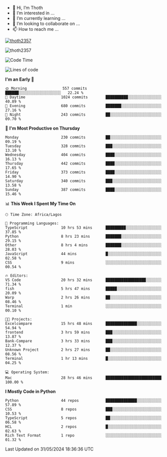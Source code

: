 <!---
thoth2357/thoth2357 is a ✨ special ✨ repository because its `README.md` (this file) appears on your GitHub profile.
You can click the Preview link to take a look at your changes.
--->

- 👋 Hi, I’m Thoth
- 👀 I’m interested in ...
- 🌱 I’m currently learning ...
- 💞️ I’m looking to collaborate on ...
- 📫 How to reach me ...


<p align="left"> <a href="https://github.com/ryo-ma/github-profile-trophy"><img src="https://github-profile-trophy.vercel.app/?username=thoth2357&theme=gruvbox&no-bg=true&no-frame=false&title=MultiLanguage,Commits,Repositories,Stars,Followers,PullRequest,Reviews,Issues" alt="thoth2357" /></a> </p>

<p align="left"> <img src="https://komarev.com/ghpvc/?username=thoth2357&label=Profile%20views&color=0e75b6&style=flat" alt="thoth2357" /> </p>

<!--START_SECTION:waka-->
![Code Time](http://img.shields.io/badge/Code%20Time-2%2C995%20hrs%2038%20mins-blue)

![Lines of code](https://img.shields.io/badge/From%20Hello%20World%20I%27ve%20Written-30.9%20million%20lines%20of%20code-blue)

**I'm an Early 🐤** 

```text
🌞 Morning                557 commits         ██████░░░░░░░░░░░░░░░░░░░   22.24 % 
🌆 Daytime                1024 commits        ██████████░░░░░░░░░░░░░░░   40.89 % 
🌃 Evening                680 commits         ███████░░░░░░░░░░░░░░░░░░   27.16 % 
🌙 Night                  243 commits         ██░░░░░░░░░░░░░░░░░░░░░░░   09.70 % 
```
📅 **I'm Most Productive on Thursday** 

```text
Monday                   230 commits         ██░░░░░░░░░░░░░░░░░░░░░░░   09.19 % 
Tuesday                  328 commits         ███░░░░░░░░░░░░░░░░░░░░░░   13.10 % 
Wednesday                404 commits         ████░░░░░░░░░░░░░░░░░░░░░   16.13 % 
Thursday                 442 commits         ████░░░░░░░░░░░░░░░░░░░░░   17.65 % 
Friday                   373 commits         ████░░░░░░░░░░░░░░░░░░░░░   14.90 % 
Saturday                 340 commits         ███░░░░░░░░░░░░░░░░░░░░░░   13.58 % 
Sunday                   387 commits         ████░░░░░░░░░░░░░░░░░░░░░   15.46 % 
```


📊 **This Week I Spent My Time On** 

```text
🕑︎ Time Zone: Africa/Lagos

💬 Programming Languages: 
TypeScript               10 hrs 53 mins      █████████░░░░░░░░░░░░░░░░   37.85 % 
Python                   8 hrs 23 mins       ███████░░░░░░░░░░░░░░░░░░   29.15 % 
Other                    8 hrs 4 mins        ███████░░░░░░░░░░░░░░░░░░   28.03 % 
JavaScript               44 mins             █░░░░░░░░░░░░░░░░░░░░░░░░   02.58 % 
CSS                      9 mins              ░░░░░░░░░░░░░░░░░░░░░░░░░   00.54 % 

🔥 Editors: 
VS Code                  20 hrs 32 mins      ██████████████████░░░░░░░   71.34 % 
fish                     5 hrs 47 mins       █████░░░░░░░░░░░░░░░░░░░░   20.09 % 
Warp                     2 hrs 26 mins       ██░░░░░░░░░░░░░░░░░░░░░░░   08.46 % 
Terminal                 1 min               ░░░░░░░░░░░░░░░░░░░░░░░░░   00.10 % 

🐱‍💻 Projects: 
Excelcompare             15 hrs 48 mins      ██████████████░░░░░░░░░░░   54.94 % 
frontend                 3 hrs 59 mins       ███░░░░░░░░░░░░░░░░░░░░░░   13.87 % 
Bank-Compare             3 hrs 33 mins       ███░░░░░░░░░░░░░░░░░░░░░░   12.37 % 
Unknown Project          2 hrs 27 mins       ██░░░░░░░░░░░░░░░░░░░░░░░   08.56 % 
Terminal                 1 hr 13 mins        █░░░░░░░░░░░░░░░░░░░░░░░░   04.25 % 

💻 Operating System: 
Mac                      28 hrs 46 mins      █████████████████████████   100.00 % 
```

**I Mostly Code in Python** 

```text
Python                   44 repos            ██████████████░░░░░░░░░░░   57.89 % 
CSS                      8 repos             ███░░░░░░░░░░░░░░░░░░░░░░   10.53 % 
TypeScript               5 repos             ██░░░░░░░░░░░░░░░░░░░░░░░   06.58 % 
HCL                      2 repos             █░░░░░░░░░░░░░░░░░░░░░░░░   02.63 % 
Rich Text Format         1 repo              ░░░░░░░░░░░░░░░░░░░░░░░░░   01.32 % 
```




 Last Updated on 31/05/2024 18:36:36 UTC
<!--END_SECTION:waka-->
<!--![](http://github-profile-summary-cards.vercel.app/api/cards/profile-details?username=thoth2357&theme=2077)

![](http://github-profile-summary-cards.vercel.app/api/cards/stats?username=thoth2357&theme=2077)![](http://github-profile-summary-cards.vercel.app/api/cards/productive-time?username=thoth2357&theme=2077&utcOffset=8) -->
